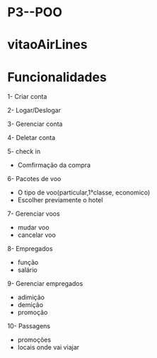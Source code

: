 # P3--POO
# vitaoAirLines

# Funcionalidades

1- Criar conta

2- Logar/Deslogar

3- Gerenciar conta

4- Deletar conta

5- check in
  - Comfirmação da compra
  
6- Pacotes de voo
  - O tipo de voo(particular,1°classe, economico)
  - Escolher previamente o hotel

7- Gerenciar voos
  - mudar voo
  - cancelar voo

8- Empregados
  - função
  - salário

9- Gerenciar empregados
 - adimição
 - demição
 - promoção

10- Passagens
  - promoções 
  - locais onde vai viajar
